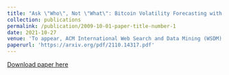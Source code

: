```yaml
---
title: "Ask \"Who\", Not \"What\": Bitcoin Volatility Forecasting with Twitter Data"
collection: publications
permalink: /publication/2009-10-01-paper-title-number-1
date: 2021-10-27
venue: 'To appear, ACM International Web Search and Data Mining (WSDM) Conference 2023'
paperurl: 'https://arxiv.org/pdf/2110.14317.pdf'
---
```


[Download paper here](https://arxiv.org/pdf/2110.14317.pdf)
